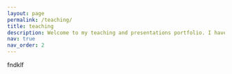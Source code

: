 ```yaml
---
layout: page
permalink: /teaching/
title: teaching
description: Welcome to my teaching and presentations portfolio. I have been committed to the pursuit and dissemination of knowledge in Financial reporting for over 5 years, and this section aims to provide a glimpse into my classroom experience, teaching philosophy, and pedagogical approaches.
nav: true
nav_order: 2
---
```


fndklf